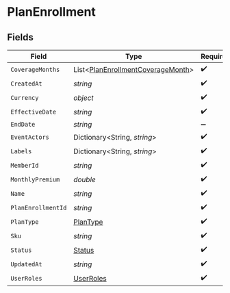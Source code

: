 # PlanEnrollment


## Fields

| Field                                                                                   | Type                                                                                    | Required                                                                                | Description                                                                             |
| --------------------------------------------------------------------------------------- | --------------------------------------------------------------------------------------- | --------------------------------------------------------------------------------------- | --------------------------------------------------------------------------------------- |
| `CoverageMonths`                                                                        | List<[PlanEnrollmentCoverageMonth](../../Models/Shared/PlanEnrollmentCoverageMonth.md)> | :heavy_check_mark:                                                                      | N/A                                                                                     |
| `CreatedAt`                                                                             | *string*                                                                                | :heavy_check_mark:                                                                      | N/A                                                                                     |
| `Currency`                                                                              | *object*                                                                                | :heavy_check_mark:                                                                      | N/A                                                                                     |
| `EffectiveDate`                                                                         | *string*                                                                                | :heavy_check_mark:                                                                      | N/A                                                                                     |
| `EndDate`                                                                               | *string*                                                                                | :heavy_minus_sign:                                                                      | N/A                                                                                     |
| `EventActors`                                                                           | Dictionary<String, *string*>                                                            | :heavy_check_mark:                                                                      | N/A                                                                                     |
| `Labels`                                                                                | Dictionary<String, *string*>                                                            | :heavy_check_mark:                                                                      | N/A                                                                                     |
| `MemberId`                                                                              | *string*                                                                                | :heavy_check_mark:                                                                      | N/A                                                                                     |
| `MonthlyPremium`                                                                        | *double*                                                                                | :heavy_check_mark:                                                                      | N/A                                                                                     |
| `Name`                                                                                  | *string*                                                                                | :heavy_check_mark:                                                                      | N/A                                                                                     |
| `PlanEnrollmentId`                                                                      | *string*                                                                                | :heavy_check_mark:                                                                      | N/A                                                                                     |
| `PlanType`                                                                              | [PlanType](../../Models/Shared/PlanType.md)                                             | :heavy_check_mark:                                                                      | N/A                                                                                     |
| `Sku`                                                                                   | *string*                                                                                | :heavy_check_mark:                                                                      | N/A                                                                                     |
| `Status`                                                                                | [Status](../../Models/Shared/Status.md)                                                 | :heavy_check_mark:                                                                      | N/A                                                                                     |
| `UpdatedAt`                                                                             | *string*                                                                                | :heavy_check_mark:                                                                      | N/A                                                                                     |
| `UserRoles`                                                                             | [UserRoles](../../Models/Shared/UserRoles.md)                                           | :heavy_check_mark:                                                                      | N/A                                                                                     |